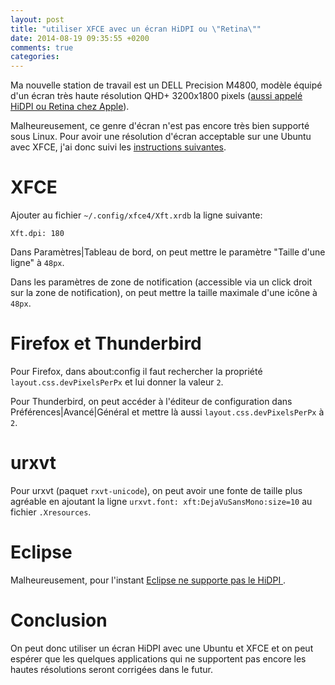 ```yaml
---
layout: post
title: "utiliser XFCE avec un écran HiDPI ou \"Retina\""
date: 2014-08-19 09:35:55 +0200
comments: true
categories: 
---
```


Ma nouvelle station de travail est un DELL Precision M4800, modèle équipé d'un
écran très haute résolution QHD+ 3200x1800 pixels
([aussi appelé HiDPI ou Retina chez Apple](http://en.wikipedia.org/wiki/Retina_Display)).

Malheureusement, ce genre d'écran n'est pas encore très bien supporté sous Linux. Pour
avoir une résolution d'écran acceptable sur une Ubuntu avec XFCE, j'ai donc suivi les
[instructions suivantes](https://wiki.archlinux.org/index.php/HiDPI).

# XFCE

Ajouter au fichier `~/.config/xfce4/Xft.xrdb` la ligne suivante:
```
Xft.dpi: 180
```

Dans Paramètres|Tableau de bord, on peut mettre le paramètre "Taille d'une ligne" à `48px`.

Dans les paramètres de zone de notification (accessible via un click droit sur la zone de
notification), on peut mettre la taille maximale d'une icône à `48px`.

# Firefox et Thunderbird

Pour Firefox, dans about:config il faut rechercher la propriété `layout.css.devPixelsPerPx`
et lui donner la valeur `2`.

Pour Thunderbird, on peut accéder à l'éditeur de configuration dans Préférences|Avancé|Général
et mettre là aussi `layout.css.devPixelsPerPx` à `2`.

# urxvt

Pour urxvt (paquet `rxvt-unicode`), on peut avoir une fonte de taille plus agréable en ajoutant
la ligne `urxvt.font: xft:DejaVuSansMono:size=10` au fichier `.Xresources`.

# Eclipse

Malheureusement, pour l'instant [Eclipse ne supporte pas le HiDPI ](https://bugs.eclipse.org/bugs/show_bug.cgi?id=403993).

# Conclusion

On peut donc utiliser un écran HiDPI avec une Ubuntu et XFCE et on peut espérer que les
quelques applications qui ne supportent pas encore les hautes résolutions seront corrigées
dans le futur.
